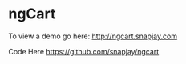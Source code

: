 ngCart
======

To view a demo go here:
http://ngcart.snapjay.com

Code Here
https://github.com/snapjay/ngcart
